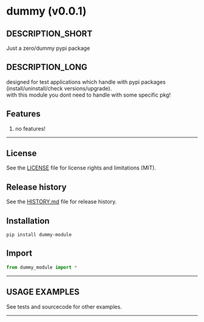 # dummy (v0.0.1)

## DESCRIPTION_SHORT
Just a zero/dummy pypi package

## DESCRIPTION_LONG
designed for test applications which handle with pypi packages (install/uninstall/check versions/upgrade).  
with this module you dont need to handle with some specific pkg!


## Features
1. no features!  


********************************************************************************
## License
See the [LICENSE](LICENSE) file for license rights and limitations (MIT).


## Release history
See the [HISTORY.md](HISTORY.md) file for release history.


## Installation
```commandline
pip install dummy-module
```


## Import
```python
from dummy_module import *
```


********************************************************************************
## USAGE EXAMPLES
See tests and sourcecode for other examples.

********************************************************************************
